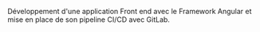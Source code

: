 Développement d'une application Front end avec le Framework Angular et mise en place de son pipeline CI/CD avec GitLab.
